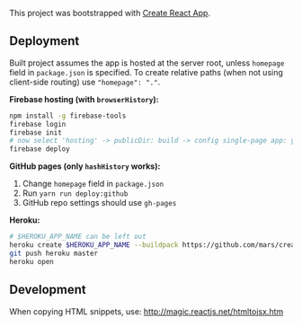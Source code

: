 This project was bootstrapped with [Create React App](https://github.com/facebookincubator/create-react-app).

## Deployment
Built project assumes the app is hosted at the server root, unless `homepage` field in `package.json` is specified. To create relative paths (when not using client-side routing) use `"homepage": "."`.

**Firebase hosting (with `browserHistory`):**

```sh
npm install -g firebase-tools
firebase login
firebase init
# now select 'hosting' -> publicDir: build -> config single-page app: yes
firebase deploy
```

**GitHub pages (only `hashHistory` works):**

1. Change `homepage` field in `package.json`
2. Run `yarn run deploy:github`
3. GitHub repo settings should use `gh-pages`


**Heroku:**
```sh
# $HEROKU_APP_NAME can be left out
heroku create $HEROKU_APP_NAME --buildpack https://github.com/mars/create-react-app-buildpack.git
git push heroku master
heroku open
```

## Development
When copying HTML snippets, use: http://magic.reactjs.net/htmltojsx.htm
